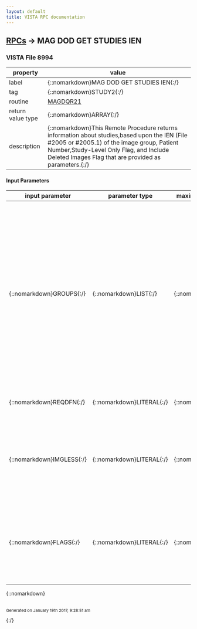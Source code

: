 ```yaml
---
layout: default
title: VISTA RPC documentation
---
```




## [RPCs](TableOfContent.md) &#8594; MAG DOD GET STUDIES IEN 



### VISTA File 8994 


 property | value 
--- | --- 
 label | {::nomarkdown}MAG DOD GET STUDIES IEN{:/}
 tag | {::nomarkdown}STUDY2{:/}
 routine | [MAGDQR21](http://code.osehra.org/dox/Routine_MAGDQR21_source.html)
 return value type | {::nomarkdown}ARRAY{:/}
 description | {::nomarkdown}This Remote Procedure returns information about studies,based upon the IEN (File #2005 or #2005.1) of the image group, Patient Number,Study-Level Only Flag, and Include Deleted Images Flag that are provided as parameters.{:/}

#### Input Parameters

| input parameter | parameter type | maximum data length | required | description | 
| --- | --- | --- | --- | --- | 
| {::nomarkdown}GROUPS{:/} | {::nomarkdown}LIST{:/} | {::nomarkdown}1000{:/} | {::nomarkdown}true{:/} | {::nomarkdown}This parameter can either be provided as a single value or as an array.Each value found (either GROUPS or GROUPS(i)) will be evaluated by the Remote Procedure.Each value found must be the IEN in file #2005 or #2005.1 of a group of images.For each group specified, the Remote Procedure will find the study to whichthat group belongs, and then returna hierarchical list of all series and images in that study.{:/} | 
| {::nomarkdown}REQDFN{:/} | {::nomarkdown}LITERAL{:/} | {::nomarkdown}50{:/} | {::nomarkdown}true{:/} | {::nomarkdown}This parameter is Patient Number who owns the images.{:/} | 
| {::nomarkdown}IMGLESS{:/} | {::nomarkdown}LITERAL{:/} | {::nomarkdown}1{:/} | {::nomarkdown}true{:/} | {::nomarkdown}This parameter is an indicator whether to get only Study-Level or include all images.Pass \1\ to get only Study-Level data.Pass null or empty string to include all images.{:/} | 
| {::nomarkdown}FLAGS{:/} | {::nomarkdown}LITERAL{:/} | {::nomarkdown}1{:/} | {::nomarkdown}true{:/} | {::nomarkdown}This parameter is an indicator whether to include or exclude \Deleted\ Images.Pass \D\ to include Deleted Images.Pass null or empty string to exclude Deleted Images{:/} | 

{::nomarkdown} <br/><br/><p style="font-size: 11px">Generated on January 19th 2017, 9:28:51 am</p>{:/}